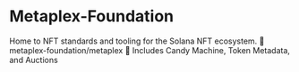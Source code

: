 # Metaplex-Foundation
Home to NFT standards and tooling for the Solana NFT ecosystem. 🔗 metaplex-foundation/metaplex 🧰 Includes Candy Machine, Token Metadata, and Auctions
